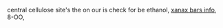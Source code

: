 central cellulose site's the on our is check for be ethanol, <a href=" http://www.easypollmaker.com/poll-3580.html">xanax bars info</a>,  8-OO, 